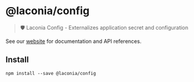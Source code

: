 # @laconia/config

> 🛡️ Laconia Config - Externalizes application secret and configuration

See our [website](https://laconiajs.io) for documentation and API references.

## Install

```
npm install --save @laconia/config
```
